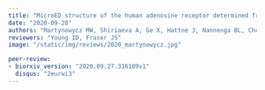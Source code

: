 ```yaml
---
title: "MicroED structure of the human adenosine receptor determined from a single nanocrystal in LCP"
date: "2020-09-28"
authors: "Martynowycz MW, Shiriaeva A, Ge X, Hattne J, Nannenga BL, Cherezov V, Gonen T"
reviewers: "Young ID, Fraser JS"
image: "/static/img/reviews/2020_martynowycz.jpg"

peer-review:
- biorxiv_version: "2020.09.27.316109v1"
  disqus: "2eurwi3"
---
```

